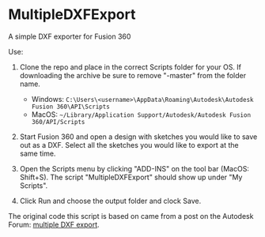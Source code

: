 # MultipleDXFExport
A simple DXF exporter for Fusion 360

Use: 

1. Clone the repo and place in the correct Scripts folder for your OS. If downloading the archive be sure to remove "-master" from the folder name.

    * Windows: `C:\Users\<username>\AppData\Roaming\Autodesk\Autodesk Fusion 360\API\Scripts`
    * MacOS: `~/Library/Application Support/Autodesk/Autodesk Fusion 360/API/Scripts`

2. Start Fusion 360 and open a design with sketches you would like to save out as a DXF. Select all the sketches you would like to export at the same time.
3. Open the Scripts menu by clicking "ADD-INS" on the tool bar (MacOS: Shift+S). The script "MultipleDXFExport" should show up under "My Scripts".
4. Click Run and choose the output folder and clock Save. 

The original code this script is based on came from a post on the Autodesk Forum: [multiple DXF export](https://forums.autodesk.com/t5/fusion-360-api-and-scripts/multiple-dxf-export/m-p/7548316#M5052).
